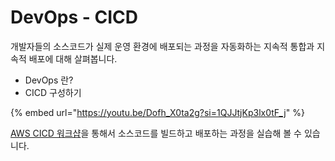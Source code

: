 # DevOps - CICD

개발자들의 소스코드가 실제 운영 환경에 배포되는 과정을 자동화하는 지속적 통합과 지속적 배포에 대해 살펴봅니다.

* DevOps 란?
* CICD 구성하기

{% embed url="https://youtu.be/Dofh_X0ta2g?si=1QJJtjKp3lx0tF_j" %}

[AWS CICD 워크샵](https://catalog.us-east-1.prod.workshops.aws/workshops/cbcd960c-a07b-40c2-a01d-1d2e7a52b945/ko-KR)을 통해서 소스코드를 빌드하고 배포하는 과정을 실습해 볼 수 있습니다.
